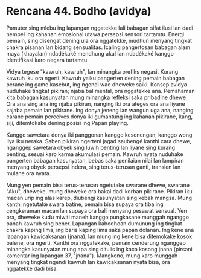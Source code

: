 # Rencana 44. Bodho (avidya)

Pamuter sing mlebu ing lapangan nggatekke lali babagan sifat ilusi lan dadi nempel ing kahanan emosional utawa persepsi sensori tartamtu. Energi pemain, sing disengat dening ula ora nggatekke, mudhun menyang tingkat chakra pisanan lan bidang sensualitas. Icaling pangertosan babagan alam maya (khayalan) ndadékaké mendhung akal lan ndadékaké kanggo identifikasi karo negara tartamtu.

Vidya tegese "kawruh, kawruh", lan minangka prefiks negasi. Kurang kawruh iku ora ngerti. Kawruh yaiku pangerten dening pemain babagan perane ing game kasebut, ing ngendi wae dheweke saiki. Konsep avidya nuduhake tingkat pikiran; njaba bal mental, ora nggatekke ana. Pemahaman kita babagan kasunyatan mung minangka refleksi saka pribadine dhewe. Ora ana sing ana ing njaba pikiran, nanging iki ora ateges ora ana liyane kajaba pemain lan pikirane. Ing donya jeneng lan wangun uga ana, nanging carane pemain perceives donya iki gumantung ing kahanan pikirane, kang, siji, ditemtokake dening posisi ing Papan playing.

Kanggo sawetara donya iki panggonan kanggo kesenengan, kanggo wong liya iku neraka. Saben pikiran ngerteni jagad saubengé kanthi cara dhewe, nganggep sawetara obyek sing luwih penting lan liyane sing kurang penting, sesuai karo karma akumulasi pemain. Kawruh nyata nuduhake pangerten babagan kasunyatan, bebas saka penilaian nilai lan lampiran menyang obyek persepsi indera, sing terus-terusan ganti, transien lan mulane ora nyata.

Mung yen pemain bisa terus-terusan ngetutake swarane dhewe, swarane "Aku", dheweke, mung dheweke ora bakal dadi korban pikirane. Pikiran iku macan urip ing alas karep, diubengi kasunyatan sing kebak mangsa. Mung kanthi ngetutake swara batine, pemain bisa supaya ora tiba ing cengkeraman macan lan supaya ora bali menyang pesawat sensual. Yen ora, dheweke kudu miwiti maneh kanggo pungkasane munggah nganggo panah kawruh sing bener. Lapangan kabodhoan dumunung ing tingkat chakra kaping lima, ing baris kaping lima saka papan dolanan. Ing kene ana lapangan kawicaksanan (jnana), lan mung ing kene bisa ditemokake kosok balene, ora ngerti. Kanthi ora nggatekake, pemain cenderung nganggep minangka kasunyatan mung apa sing ditulis ing kaca kosong jnana (pirsani komentar ing lapangan 37, "jnana"). Mangkono, mung karo munggah menyang tingkat ngendi kawruh lan kawicaksanan nyata bisa, ora nggatekke dadi bisa.
